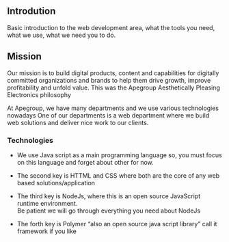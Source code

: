 ## Introdution 
Basic introduction to the web development area, what the tools you need, what we use, what we need you to do.

## Mission
Our mission is to build digital products, content and capabilities for digitally committed organizations and brands to help them drive growth, improve profitability and unfold value. 
This was the Apegroup Aesthetically Pleasing Electronics philosophy

At Apegroup, we have many departments and we use various technologies nowadays 
One of our departments is a web department where we build web solutions and deliver nice work to our clients. 

### Technologies
 -  We use Java script as a main programming language so, you must focus on this language     and forget about other for now.
 
 - The second key is HTTML and CSS where both are the core of any web based                 solutions/application  

 - The third key is NodeJs, where this is an open source JavaScript runtime environment.  
   Be patient we will go through everything you need about NodeJs 
 
 - The forth key is Polymer “also an open source java script library” call it framework if you like  

